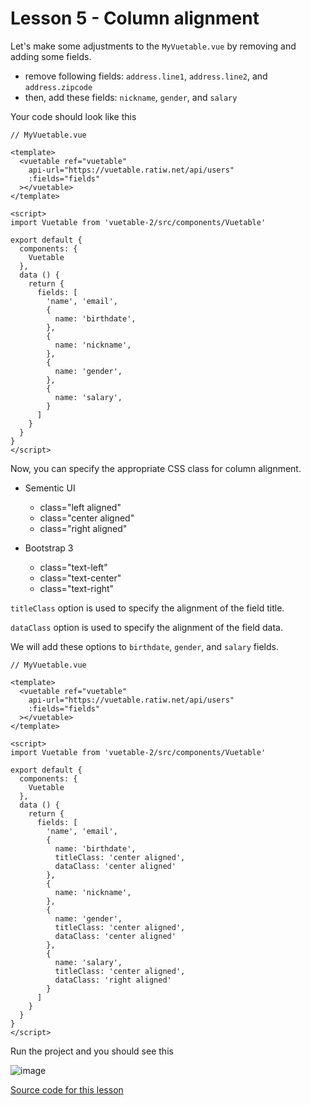 # Lesson 5 - Column alignment

Let's make some adjustments to the `MyVuetable.vue` by removing and adding some fields.

- remove following fields: `address.line1`, `address.line2`, and `address.zipcode`
- then, add these fields:  `nickname`, `gender`, and `salary`

Your code should look like this

```vue
// MyVuetable.vue

<template>
  <vuetable ref="vuetable"
    api-url="https://vuetable.ratiw.net/api/users"
    :fields="fields"
  ></vuetable>
</template>

<script>
import Vuetable from 'vuetable-2/src/components/Vuetable'

export default {
  components: {
    Vuetable
  },
  data () {
    return {
      fields: [
        'name', 'email',
        {
          name: 'birthdate',
        },
        {
          name: 'nickname',
        },
        {
          name: 'gender',
        },
        {
          name: 'salary',
        }
      ]
    }
  }
}
</script>
```

Now, you can specify the appropriate CSS class for column alignment.

- Sementic UI
    - class="left aligned"
    - class="center aligned"
    - class="right aligned"
    
- Bootstrap 3
    - class="text-left"
    - class="text-center"
    - class="text-right"

`titleClass` option is used to specify the alignment of the field title.

`dataClass` option is used to specify the alignment of the field data.

We will add these options to `birthdate`, `gender`, and `salary` fields.

```vue
// MyVuetable.vue

<template>
  <vuetable ref="vuetable"
    api-url="https://vuetable.ratiw.net/api/users"
    :fields="fields"
  ></vuetable>
</template>

<script>
import Vuetable from 'vuetable-2/src/components/Vuetable'

export default {
  components: {
    Vuetable
  },
  data () {
    return {
      fields: [
        'name', 'email',
        {
          name: 'birthdate',
          titleClass: 'center aligned',
          dataClass: 'center aligned'
        },
        {
          name: 'nickname',
        },
        {
          name: 'gender',
          titleClass: 'center aligned',
          dataClass: 'center aligned'
        },
        {
          name: 'salary',
          titleClass: 'center aligned',
          dataClass: 'right aligned'
        }
      ]
    }
  }
}
</script>
```

Run the project and you should see this

![image](./images/05-1.png)

[Source code for this lesson](https://github.com/ratiw/vuetable-2-tutorial/tree/lesson-5)
